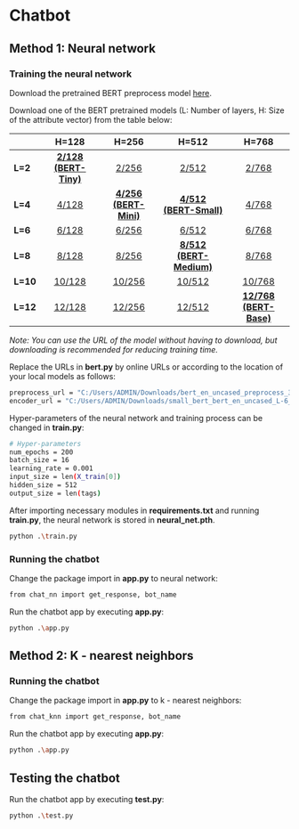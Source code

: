# Chatbot

## Method 1: Neural network

### Training the neural network

Download the pretrained BERT preprocess model [here][preprocess].

[preprocess]: https://tfhub.dev/tensorflow/bert_en_uncased_preprocess/3

Download one of the BERT pretrained models (L: Number of layers, H: Size of the attribute vector) from the table below:

|   |H=128|H=256|H=512|H=768|
|---|:---:|:---:|:---:|:---:|
| **L=2**  |[**2/128 (BERT-Tiny)**][2_128]|[2/256][2_256]|[2/512][2_512]|[2/768][2_768]|
| **L=4**  |[4/128][4_128]|[**4/256 (BERT-Mini)**][4_256]|[**4/512 (BERT-Small)**][4_512]|[4/768][4_768]|
| **L=6**  |[6/128][6_128]|[6/256][6_256]|[6/512][6_512]|[6/768][6_768]|
| **L=8**  |[8/128][8_128]|[8/256][8_256]|[**8/512 (BERT-Medium)**][8_512]|[8/768][8_768]|
| **L=10** |[10/128][10_128]|[10/256][10_256]|[10/512][10_512]|[10/768][10_768]|
| **L=12** |[12/128][12_128]|[12/256][12_256]|[12/512][12_512]|[**12/768 (BERT-Base)**][12_768]|


[2_128]: https://tfhub.dev/tensorflow/small_bert/bert_en_uncased_L-2_H-128_A-2/2
[2_256]: https://tfhub.dev/tensorflow/small_bert/bert_en_uncased_L-2_H-256_A-4/2
[2_512]: https://tfhub.dev/tensorflow/small_bert/bert_en_uncased_L-2_H-512_A-8/2
[2_768]: https://tfhub.dev/tensorflow/small_bert/bert_en_uncased_L-2_H-768_A-12/2
[4_128]: https://tfhub.dev/tensorflow/small_bert/bert_en_uncased_L-4_H-128_A-2/2
[4_256]: https://tfhub.dev/tensorflow/small_bert/bert_en_uncased_L-4_H-256_A-4/2
[4_512]: https://tfhub.dev/tensorflow/small_bert/bert_en_uncased_L-4_H-512_A-8/2
[4_768]: https://tfhub.dev/tensorflow/small_bert/bert_en_uncased_L-4_H-768_A-12/2
[6_128]: https://tfhub.dev/tensorflow/small_bert/bert_en_uncased_L-6_H-128_A-2/2
[6_256]: https://tfhub.dev/tensorflow/small_bert/bert_en_uncased_L-6_H-256_A-4/2
[6_512]: https://tfhub.dev/tensorflow/small_bert/bert_en_uncased_L-6_H-512_A-8/2
[6_768]: https://tfhub.dev/tensorflow/small_bert/bert_en_uncased_L-6_H-768_A-12/2
[8_128]: https://tfhub.dev/tensorflow/small_bert/bert_en_uncased_L-8_H-128_A-2/2
[8_256]: https://tfhub.dev/tensorflow/small_bert/bert_en_uncased_L-8_H-256_A-4/2
[8_512]: https://tfhub.dev/tensorflow/small_bert/bert_en_uncased_L-8_H-512_A-8/2
[8_768]: https://tfhub.dev/tensorflow/small_bert/bert_en_uncased_L-8_H-768_A-12/2
[10_128]: https://tfhub.dev/tensorflow/small_bert/bert_en_uncased_L-10_H-128_A-2/2
[10_256]: https://tfhub.dev/tensorflow/small_bert/bert_en_uncased_L-10_H-256_A-4/2
[10_512]: https://tfhub.dev/tensorflow/small_bert/bert_en_uncased_L-10_H-512_A-8/2
[10_768]: https://tfhub.dev/tensorflow/small_bert/bert_en_uncased_L-10_H-768_A-12/2
[12_128]: https://tfhub.dev/tensorflow/small_bert/bert_en_uncased_L-12_H-128_A-2/2
[12_256]: https://tfhub.dev/tensorflow/small_bert/bert_en_uncased_L-12_H-256_A-4/2
[12_512]: https://tfhub.dev/tensorflow/small_bert/bert_en_uncased_L-12_H-512_A-8/2
[12_768]: https://tfhub.dev/tensorflow/small_bert/bert_en_uncased_L-12_H-768_A-12/2

*Note: You can use the URL of the model without having to download, but downloading is recommended for reducing training time.*

Replace the URLs in **bert.py** by online URLs or according to the location of your local models as follows:

```sh
preprocess_url = "C:/Users/ADMIN/Downloads/bert_en_uncased_preprocess_3"
encoder_url = "C:/Users/ADMIN/Downloads/small_bert_bert_en_uncased_L-6_H-768_A-12_2"
```

Hyper-parameters of the neural network and training process can be changed in **train.py**:

```sh
# Hyper-parameters
num_epochs = 200
batch_size = 16
learning_rate = 0.001
input_size = len(X_train[0])
hidden_size = 512
output_size = len(tags)
```

After importing necessary modules in **requirements.txt** and running **train.py**, the neural network is stored in **neural_net.pth**.

```sh
python .\train.py
```

### Running the chatbot

Change the package import in **app.py** to neural network:
```sh
from chat_nn import get_response, bot_name
```

Run the chatbot app by executing **app.py**:
```sh
python .\app.py
```

## Method 2: K - nearest neighbors

### Running the chatbot

Change the package import in **app.py** to k - nearest neighbors:
```sh
from chat_knn import get_response, bot_name
```

Run the chatbot app by executing **app.py**:
```sh
python .\app.py
```

## Testing the chatbot

Run the chatbot app by executing **test.py**:
```sh
python .\test.py
```